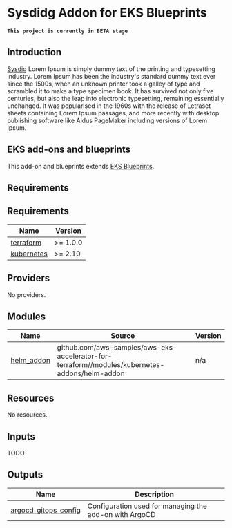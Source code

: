 # Sysdidg Addon for EKS Blueprints

**`This project is currently in BETA stage`**

## Introduction
[Sysdig](https://sysdig.com) Lorem Ipsum is simply dummy text of the printing and typesetting industry. 
Lorem Ipsum has been the industry's standard dummy text ever since the 1500s, when an unknown printer took a galley 
of type and scrambled it to make a type specimen book. It has survived not only five centuries, but also the leap into 
electronic typesetting, remaining essentially unchanged. It was popularised in the 1960s with the release of Letraset 
sheets containing Lorem Ipsum passages, and more recently with desktop publishing software like Aldus PageMaker 
including versions of Lorem Ipsum.

## EKS add-ons and blueprints

This add-on and blueprints extends [EKS Blueprints](https://github.com/aws-samples/aws-eks-accelerator-for-terraform).

<!--- BEGIN_TF_DOCS --->
## Requirements

## Requirements

| Name | Version |
|------|---------|
| <a name="requirement_terraform"></a> [terraform](#requirement\_terraform) | >= 1.0.0 |
| <a name="requirement_kubernetes"></a> [kubernetes](#requirement\_kubernetes) | >= 2.10 |

## Providers

No providers.

## Modules

| Name | Source | Version |
|------|--------|---------|
| <a name="module_helm_addon"></a> [helm\_addon](#module\_helm\_addon) | github.com/aws-samples/aws-eks-accelerator-for-terraform//modules/kubernetes-addons/helm-addon | n/a |

## Resources

No resources.

## Inputs

TODO

## Outputs

| Name | Description |
|------|-------------|
| <a name="output_argocd_gitops_config"></a> [argocd\_gitops\_config](#output\_argocd\_gitops\_config) | Configuration used for managing the add-on with ArgoCD |
<!--- END_TF_DOCS --->
